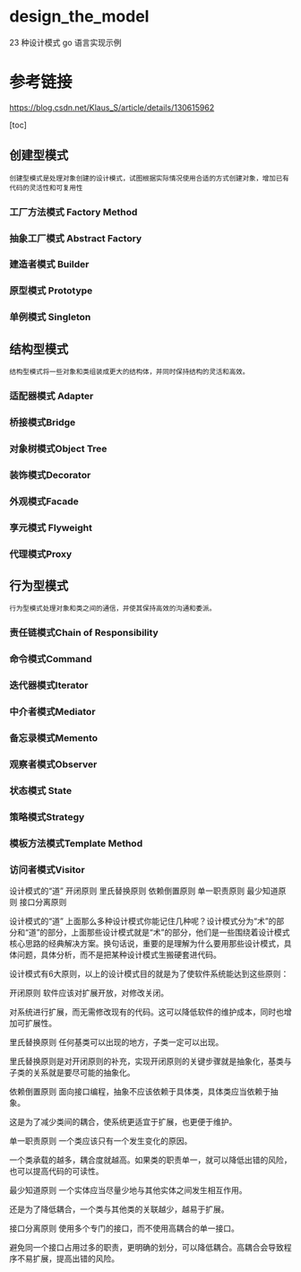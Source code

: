 # design_the_model
 23 种设计模式 go 语言实现示例

# 参考链接
https://blog.csdn.net/Klaus_S/article/details/130615962

[toc]
## 创建型模式
```
创建型模式是处理对象创建的设计模式，试图根据实际情况使用合适的方式创建对象，增加已有代码的灵活性和可复用性
```
### 工厂方法模式 Factory Method

### 抽象工厂模式 Abstract Factory

### 建造者模式 Builder

### 原型模式 Prototype

### 单例模式 Singleton

## 结构型模式
```
结构型模式将一些对象和类组装成更大的结构体，并同时保持结构的灵活和高效。
```
### 适配器模式 Adapter

### 桥接模式Bridge

### 对象树模式Object Tree

### 装饰模式Decorator

### 外观模式Facade

### 享元模式 Flyweight

### 代理模式Proxy

## 行为型模式
```
行为型模式处理对象和类之间的通信，并使其保持高效的沟通和委派。
```
### 责任链模式Chain of Responsibility

### 命令模式Command

### 迭代器模式Iterator

### 中介者模式Mediator

### 备忘录模式Memento

### 观察者模式Observer

### 状态模式 State

### 策略模式Strategy

### 模板方法模式Template Method

### 访问者模式Visitor




设计模式的“道”
开闭原则
里氏替换原则
依赖倒置原则
单一职责原则
最少知道原则
接口分离原则

设计模式的“道”
上面那么多种设计模式你能记住几种呢？设计模式分为“术”的部分和“道”的部分，上面那些设计模式就是“术”的部分，他们是一些围绕着设计模式核心思路的经典解决方案。换句话说，重要的是理解为什么要用那些设计模式，具体问题，具体分析，而不是把某种设计模式生搬硬套进代码。

设计模式有6大原则，以上的设计模式目的就是为了使软件系统能达到这些原则：

开闭原则
软件应该对扩展开放，对修改关闭。

对系统进行扩展，而无需修改现有的代码。这可以降低软件的维护成本，同时也增加可扩展性。

里氏替换原则
任何基类可以出现的地方，子类一定可以出现。

里氏替换原则是对开闭原则的补充，实现开闭原则的关键步骤就是抽象化，基类与子类的关系就是要尽可能的抽象化。

依赖倒置原则
面向接口编程，抽象不应该依赖于具体类，具体类应当依赖于抽象。

这是为了减少类间的耦合，使系统更适宜于扩展，也更便于维护。

单一职责原则
一个类应该只有一个发生变化的原因。

一个类承载的越多，耦合度就越高。如果类的职责单一，就可以降低出错的风险，也可以提高代码的可读性。

最少知道原则
一个实体应当尽量少地与其他实体之间发生相互作用。

还是为了降低耦合，一个类与其他类的关联越少，越易于扩展。

接口分离原则
使用多个专门的接口，而不使用高耦合的单一接口。

避免同一个接口占用过多的职责，更明确的划分，可以降低耦合。高耦合会导致程序不易扩展，提高出错的风险。